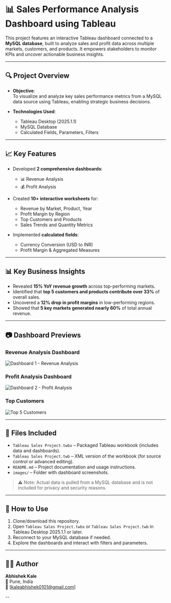 # 📊 Sales Performance Analysis Dashboard using Tableau

This project features an interactive Tableau dashboard connected to a **MySQL database**, built to analyze sales and profit data across multiple markets, customers, and products. It empowers stakeholders to monitor KPIs and uncover actionable business insights.

---

## 🔍 Project Overview

- **Objective**:  
  To visualize and analyze key sales performance metrics from a MySQL data source using Tableau, enabling strategic business decisions.

- **Technologies Used**:
  - Tableau Desktop (2025.1.1)
  - MySQL Database
  - Calculated Fields, Parameters, Filters

---

## 📈 Key Features

- Developed **2 comprehensive dashboards**:
  - 📊 Revenue Analysis
  - 💰 Profit Analysis

- Created **10+ interactive worksheets** for:
  - Revenue by Market, Product, Year
  - Profit Margin by Region
  - Top Customers and Products
  - Sales Trends and Quantity Metrics

- Implemented **calculated fields**:
  - Currency Conversion (USD to INR)
  - Profit Margin & Aggregated Measures

---

## 📊 Key Business Insights

- Revealed **15% YoY revenue growth** across top-performing markets.
- Identified that **top 5 customers and products contribute over 33%** of overall sales.
- Uncovered a **12% drop in profit margins** in low-performing regions.
- Showed that **5 key markets generated nearly 60%** of total annual revenue.

---

## 📷 Dashboard Previews

### Revenue Analysis Dashboard  
![Dashboard 1 - Revenue Analysis](https://github.com/user-attachments/assets/65b5cb76-7dbb-4bfe-8ae7-57105c4af2e2)


### Profit Analysis Dashboard  
![Dashboard 2 - Profit Analysis](https://github.com/user-attachments/assets/fb185a7e-004c-4cda-9a10-49f5c500215e)


### Top Customers   
![Top 5 Customers](https://github.com/user-attachments/assets/d07c4155-97bc-49b8-887a-7f174d16b909)

---

## 📁 Files Included

- `Tableau Sales Project.twbx` – Packaged Tableau workbook (includes data and dashboards).
- `Tableau Sales Project.twb` – XML version of the workbook (for source control or advanced editing).
- `README.md` – Project documentation and usage instructions.
- `images/` – Folder with dashboard screenshots.

> ⚠️ Note: Actual data is pulled from a MySQL database and is not included for privacy and security reasons.

---

## 🚀 How to Use

1. Clone/download this repository.
2. Open `Tableau Sales Project.twbx` or `Tableau Sales Project.twb` in Tableau Desktop 2025.1.1 or later.
3. Reconnect to your MySQL database if needed.
4. Explore the dashboards and interact with filters and parameters.

---

## 👨‍💻 Author

**Abhishek Kale**  
📍 Pune, India  
📧 [kaleabhishek0101@gmail.com]

--

